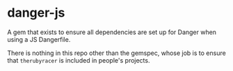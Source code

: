 # danger-js

A gem that exists to ensure all dependencies are set up for Danger when using a JS Dangerfile.

There is nothing in this repo other than the gemspec, whose job is to ensure that `therubyracer` is included in people's projects.
